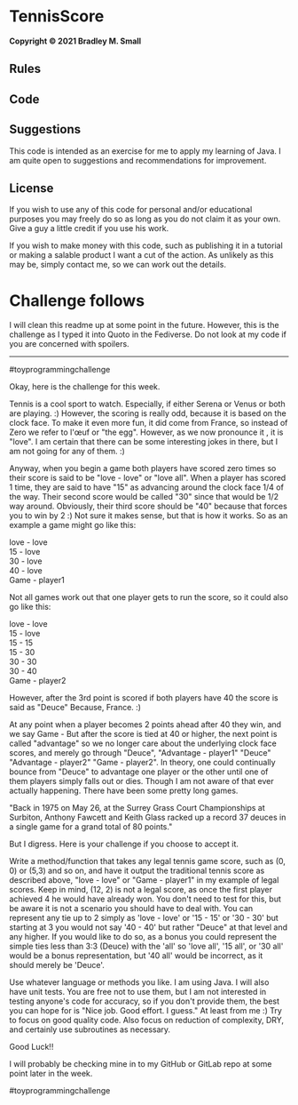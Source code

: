 # TennisScore
**Copyright © 2021 Bradley M. Small**
## **Rules**

## **Code**

## **Suggestions**

This code is intended as an exercise for me to apply my learning of Java. I am quite open to suggestions and
recommendations for improvement.

## **License**

If you wish to use any of this code for personal and/or educational purposes you may freely do so as long as you do not
claim it as your own. Give a guy a little credit if you use his work.

If you wish to make money with this code, such as publishing it in a tutorial or making a salable product I want a cut
of the action. As unlikely as this may be, simply contact me, so we can work out the details. 

# Challenge follows

I will clean this readme up at some point in the future. However, this is the challenge as I typed it into Quoto in the Fediverse. 
Do not look at my code if you are concerned with spoilers. 

---

#toyprogrammingchallenge 

Okay, here is the challenge for this week. 

Tennis is a cool sport to watch. Especially, if either Serena or Venus or both are playing. :) However, the scoring is really odd, because it is based on the clock face. To make it even more fun, it did come from France, so instead of Zero we refer to l'œuf or "the egg". However, as we now pronounce it , it is "love". I am certain that there can be some interesting jokes in there, but I am not going for any of them. :)

Anyway, when you begin a game both players have scored zero times so their score is said to be "love - love" or "love all". When a player has scored 1 time, they are said to have "15" as advancing around the clock face 1/4 of the way. Their second score would be called "30" since that would be 1/2 way around. Obviously, their third score should be "40" because that forces you to win by 2 :) Not sure it makes sense, but that is how it works. So as an example a game might go like this:
  
love - love  
15 - love  
30 - love  
40 - love  
Game - player1  

Not all games work out that one player gets to run the score, so it could also go like this:  
  
love - love  
15 - love  
15 - 15  
15 - 30  
30 - 30  
30 - 40  
Game - player2  

However, after the 3rd point is scored if both players have 40 the score is said as 
"Deuce" 
Because, France. :)

At any point when a player becomes 2 points ahead after 40 they win, and we say Game - <player name> 
But after the score is tied at 40 or higher, the next point is called "advantage" so we no longer care about the underlying clock face scores, and merely go through "Deuce", "Advantage - player1" "Deuce" "Advantage - player2" "Game - player2". In theory, one could continually bounce from "Deuce" to advantage one player or the other until one of them players simply falls out or dies. Though I am not aware of that ever actually happening. There have been some pretty long games. 

"Back in 1975 on May 26, at the Surrey Grass Court Championships at Surbiton, Anthony Fawcett and Keith Glass racked up a record 37 deuces in a single game for a grand total of 80 points."

But I digress. Here is your challenge if you choose to accept it. 

Write a method/function that takes any legal tennis game score, such as (0, 0) or (5,3) and so on, and have it output the traditional tennis score as described above, "love - love" or "Game - player1" in my example of legal scores. Keep in mind, (12, 2) is not a legal score, as once the first player achieved 4 he would have already won. You don't need to test for this, but be aware it is not a scenario you should have to deal with. You can represent any tie up to 2 simply as 'love - love' or '15 - 15' or '30 - 30' but starting at 3 you would not say '40 - 40' but rather "Deuce" at that level and any higher. If you would like to do so, as a bonus you could represent the simple ties less than 3:3 (Deuce) with the 'all' so 'love all', '15 all', or '30 all' would be a bonus representation, but '40 all' would be incorrect, as it should merely be 'Deuce'.

Use whatever language or methods you like. I am using Java. I will also have unit tests. You are free not to use them, but I am not interested in testing anyone's code for accuracy, so if you don't provide them, the best you can hope for is "Nice job. Good effort. I guess." At least from me :) 
Try to focus on good quality code. Also focus on reduction of complexity, DRY, and certainly use subroutines as necessary. 

Good Luck!!

I will probably be checking mine in to my GitHub or GitLab repo at some point later in the week.

#toyprogrammingchallenge 
